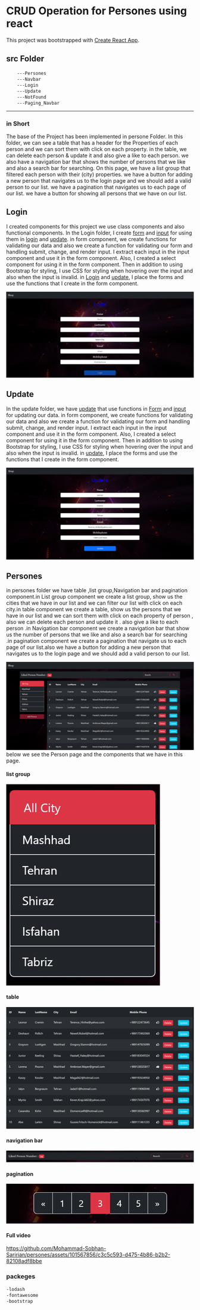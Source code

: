 # CRUD Operation for Persones using react

This project was bootstrapped with [Create React App](https://github.com/facebook/create-react-app).

## src Folder

        ---Persones
        ---Navbar
        ---Login
        ---Update
        ---NotFound
        ---Paging_Navbar

---

### in Short

The base of the Project has been implemented in persone Folder. In this folder, we can see a table that has a header for the Properties of each person and we can sort them with click on each property. in the table, we can delete each person & update it and also give a like to each person. we also have a navigation bar that shows the number of persons that we like and also a search bar for searching. On this page, we have a list group that filtered each person with their (city) properties. we have a button for adding a new person that navigates us to the login page and we should add a valid person to our list. we have a pagination that navigates us to each page of our list. we have a button for showing all persons that we have on our list.

## Login

I created components for this project we use class components and also functional components. In the Login folder, I create [form](./src/components/login/form.jsx) and [input](./src/components/login/input.jsx) for using them in [login](./src/components/login/login.jsx) and [update](./src/components/login/update.jsx). in form component, we create functions for validating our data and also we create a function for validating our form and handling submit, change, and render input. I extract each input in the input component and use it in the form component. Also, I created a select component for using it in the form component. Then in addition to using Bootstrap for styling, I use CSS for styling when hovering over the input and also when the input is invalid. in [Login](./src/components/login/login.jsx) and [update](./src/components/login/update.jsx), I place the forms and use the functions that I create in the form component.

![Alt text](./src/images/Login.jpg)

## Update

In the update folder, we have [update](./src/components/update/update.jsx) that use functions in [Form](./src/components/Login/form.jsx) and [input](./src/components/Login/input.jsx) for updating our data. in form component, we create functions for validating our data and also we create a function for validating our form and handling submit, change, and render input. I extract each input in the input component and use it in the form component. Also, I created a select component for using it in the form component. Then in addition to using Bootstrap for styling, I use CSS for styling when hovering over the input and also when the input is invalid. in [update](./src/components/update/update.jsx), I place the forms and use the functions that I create in the form component.

![Alt text](./src/images/update.jpg)
## Persones

in persones folder we have table ,list group,Navigation bar and pagination component.in List group component we create a list group, show us the cities that we have in our list and we can filter our list with click on each city.in table component we create a table, show us the persons that we have in our list and we can sort them with click on each property of person , also we can delete each person and update it . also give a like to each person .in Navigation bar component we create a navigation bar that show us the number of persons that we like and also a search bar for searching .in pagination component we create a pagination that navigate us to each page of our list.also we have a button for adding a new person that navigates us to the login page and we should add a valid person to our list.

![Alt text](./src/images/person_page.jpg)
below we see the Person page and the components that we have in this page.

#### list group

![Alt text](./src/images/list_group.jpg)

#### table

![Alt text](./src/images/table.jpg)

#### navigation bar

![Alt text](./src/images/navbar.jpg)

#### pagination

![Alt text](./src/images/pagination.jpg)

#### Full video

https://github.com/Mohammad-Sobhan-Saririan/persones/assets/101567856/c3c5c593-d475-4b86-b2b2-82108adf8bbe

### packeges

    -lodash
    -fontawesome
    -bootstrap

<!-- Update README.md -->
